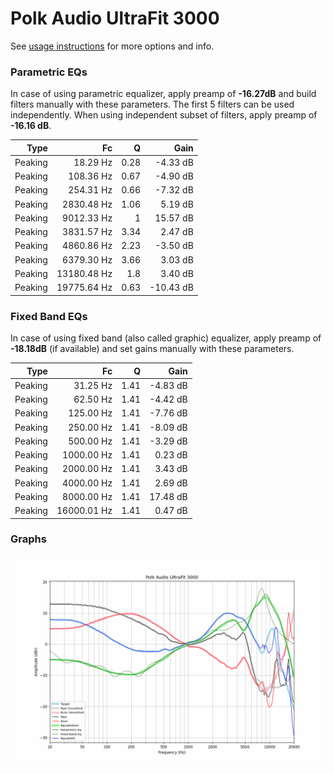 # Polk Audio UltraFit 3000
See [usage instructions](https://github.com/jaakkopasanen/AutoEq#usage) for more options and info.

### Parametric EQs
In case of using parametric equalizer, apply preamp of **-16.27dB** and build filters manually
with these parameters. The first 5 filters can be used independently.
When using independent subset of filters, apply preamp of **-16.16 dB**.

| Type    | Fc          |    Q | Gain      |
|--------:|------------:|-----:|----------:|
| Peaking | 18.29 Hz    | 0.28 | -4.33 dB  |
| Peaking | 108.36 Hz   | 0.67 | -4.90 dB  |
| Peaking | 254.31 Hz   | 0.66 | -7.32 dB  |
| Peaking | 2830.48 Hz  | 1.06 | 5.19 dB   |
| Peaking | 9012.33 Hz  | 1    | 15.57 dB  |
| Peaking | 3831.57 Hz  | 3.34 | 2.47 dB   |
| Peaking | 4860.86 Hz  | 2.23 | -3.50 dB  |
| Peaking | 6379.30 Hz  | 3.66 | 3.03 dB   |
| Peaking | 13180.48 Hz | 1.8  | 3.40 dB   |
| Peaking | 19775.64 Hz | 0.63 | -10.43 dB |

### Fixed Band EQs
In case of using fixed band (also called graphic) equalizer, apply preamp of **-18.18dB**
(if available) and set gains manually with these parameters.

| Type    | Fc          |    Q | Gain     |
|--------:|------------:|-----:|---------:|
| Peaking | 31.25 Hz    | 1.41 | -4.83 dB |
| Peaking | 62.50 Hz    | 1.41 | -4.42 dB |
| Peaking | 125.00 Hz   | 1.41 | -7.76 dB |
| Peaking | 250.00 Hz   | 1.41 | -8.09 dB |
| Peaking | 500.00 Hz   | 1.41 | -3.29 dB |
| Peaking | 1000.00 Hz  | 1.41 | 0.23 dB  |
| Peaking | 2000.00 Hz  | 1.41 | 3.43 dB  |
| Peaking | 4000.00 Hz  | 1.41 | 2.69 dB  |
| Peaking | 8000.00 Hz  | 1.41 | 17.48 dB |
| Peaking | 16000.01 Hz | 1.41 | 0.47 dB  |

### Graphs
![](./Polk%20Audio%20UltraFit%203000.png)